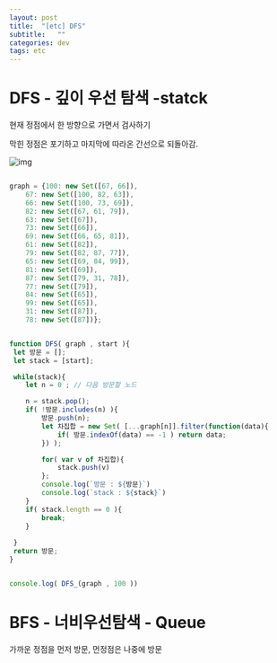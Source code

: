 ```yaml
---
layout: post
title:  "[etc] DFS"
subtitle:   ""
categories: dev
tags: etc
--- 
```


# DFS - 깊이 우선 탐색 -statck

현재 정점에서 한 방향으로 가면서 검사하기


막힌 정점은 포기하고 마지막에 따라온 간선으로 되돌아감.

![img](https://chung10kr.github.io/assets/img/2021-05-02-1.PNG)
```javascript

graph = {100: new Set([67, 66]),
    67: new Set([100, 82, 63]),
    66: new Set([100, 73, 69]),
    82: new Set([67, 61, 79]),
    63: new Set([67]),
    73: new Set([66]),
    69: new Set([66, 65, 81]),
    61: new Set([82]),
    79: new Set([82, 87, 77]),
    65: new Set([69, 84, 99]),
    81: new Set([69]),
    87: new Set([79, 31, 78]),
    77: new Set([79]),
    84: new Set([65]),
    99: new Set([65]),
    31: new Set([87]),
    78: new Set([87])};


function DFS( graph , start ){
 let 방문 = [];
 let stack = [start];

 while(stack){
    let n = 0 ; // 다음 방문할 노드

    n = stack.pop();
    if( !방문.includes(n) ){
        방문.push(n);
        let 차집합 = new Set( [...graph[n]].filter(function(data){
            if( 방문.indexOf(data) == -1 ) return data;
        }) );

        for( var v of 차집합){
            stack.push(v)
        };
        console.log(`방문 : ${방문}`)
        console.log(`stack : ${stack}`)
    }
    if( stack.length == 0 ){
        break;
    }
    
 }
 return 방문;
}


console.log( DFS_(graph , 100 ))
```

# BFS - 너비우선탐색 - Queue

가까운 정점을 먼저 방문, 먼정점은 나중에 방문